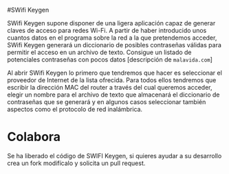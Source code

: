 #SWifi Keygen

SWifi Keygen supone disponer de una ligera aplicación capaz de generar claves de acceso para redes Wi-Fi. A partir de haber introducido unos cuantos datos en el programa sobre la red a la que pretendemos acceder, SWifi Keygen generará un diccionario de posibles contraseñas válidas para permitir el acceso en un archivo de texto.
Consigue un listado de potenciales contraseñas con pocos datos [descripción de `malavida.com`]

Al abrir SWifi Keygen lo primero que tendremos que hacer es seleccionar el proveedor de Internet de la lista ofrecida. Para todos ellos tendremos que escribir la dirección MAC del router a través del cual queremos acceder, elegir un nombre para el archivo de texto que almacenará el diccionario de contraseñas que se generará y en algunos casos seleccionar también aspectos como el protocolo de red inalámbrica.

# Colabora

Se ha liberado el código de SWIFI Keygen, si quieres ayudar a su desarrollo crea un fork modifícalo y solicita un pull request. 
